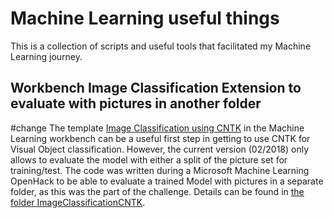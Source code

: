 # Machine Learning useful things 
This is a collection of scripts and useful tools that facilitated my Machine Learning journey. 

## Workbench Image Classification Extension to evaluate with pictures in another folder
#change
The template [Image Classification using CNTK](https://docs.microsoft.com/en-us/azure/machine-learning/preview/scenario-image-classification-using-cntk) in the Machine Learning workbench can be a useful first step in getting to use CNTK for Visual Object classification. However, the current version (02/2018) only allows to evaluate the model with either a split of the picture set for training/test. The code was written during a Microsoft Machine Learning OpenHack to be able to evaluate a trained Model with pictures in a separate folder, as this was the part of the challenge. Details can be found in [the folder ImageClassificationCNTK](ImageClassificationCNTK/).
